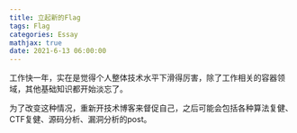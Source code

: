 ```yaml
---
title: 立起新的Flag
tags: Flag
categories: Essay
mathjax: true
date: 2021-6-13 06:00:00
---
```

工作快一年，实在是觉得个人整体技术水平下滑得厉害，除了工作相关的容器领域，其他基础知识都开始淡忘了。

为了改变这种情况，重新开技术博客来督促自己，之后可能会包括各种算法复健、CTF复健、源码分析、漏洞分析的post。
